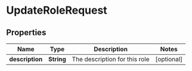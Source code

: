 

# UpdateRoleRequest


## Properties

| Name | Type | Description | Notes |
|------------ | ------------- | ------------- | -------------|
|**description** | **String** | The description for this role |  [optional] |



